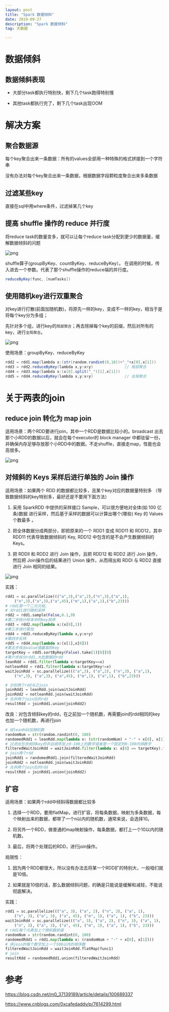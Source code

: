 ```yaml
---
layout: post
title: "Spark 数据倾斜"
date: 2019-09-27
description: "Spark 数据倾斜"
tag: 大数据

---
```



# 数据倾斜


## 数据倾斜表现

- 大部分task都执行特别快，剩下几个task跑得特别慢

- 其他task都执行完了，剩下几个task出现OOM


# 解决方案


## 聚合数据源

每个key聚合出来一条数据：所有的values全部用一种特殊的格式拼接到一个字符串

没有办法对每个key聚合出来一条数据，根据数据字段颗粒度聚合出来多条数据


## 过滤某些key

直接在sql中用where条件，过滤掉某几个key


## 提高 shuffle 操作的 reduce 并行度

将reduce task的数量变多，就可以让每个reduce task分配到更少的数据量，缓解数据倾斜的问题

![png](/images/posts/all/提高shuffle操作的reduce并行度原理.jpg)

shuffle算子(groupByKey、countByKey、reduceByKey）。
在调用的时候，传入进去一个参数。代表了那个shuffle操作的reduce端的并行度。

```java
reduceByKey(func, [numTasks]) 
```


## 使用随机key进行双重聚合

对key进行打散(前面加随机数)，将原先一样的key，变成不一样的key，相当于是将每个key分为多组；

先针对多个组，进行key的`局部聚合`；再去除掉每个key的前缀，然后对所有的key，进行`全局聚合`。

![png](/images/posts/all/使用随机key进行双重聚合原理.jpg)


使用场景：groupByKey、reduceByKey
```java
rdd2 = rdd1.map(lambda x:(str(random.randint(0,10))+"_"+x[0],x[1]))
rdd3 = rdd2.reduceByKey(lambda x,y:x+y)              // 局部聚合
rdd4 = rdd3.map(lambda x:(x[0].split("_")[1],x[1]))
rdd5 = rdd4.reduceByKey(lambda x,y:x+y)              // 全局聚合
```


# 关于两表的join

## reduce join 转化为 map join 

适用场景：两个RDD要进行join，其中一个RDD是数据比较小的。broadcast 出去那个小RDD的数据以后，就会在每个executor的 block manager 中都驻留一份，并确保内存足够存放那个小RDD中的数据。不走shuffle，直接走map，性能也会高很多。

![png](/images/posts/all/broadcast小RDD.png)



## 对倾斜的 Keys 采样后进行单独的 Join 操作

适用场景：如果两个 RDD 的数据都比较多，且某个key对应的数据量特别多
（导致数据倾斜的key特别多，最好还是不要用下面方法）

1. 采用 SparkRDD 中提供的采样接口 Sample，可以很方便地对全体(如 100 亿条)数掘 进行采样，然后基于采样的数据可以计算出哪个(哪些) Key 的 Values 个数最多 。

2. 把全体数据分成两部分，即把原来的一个 RDD1 变成 RDD11 和 RDD12，其中 RDD11 代表导致数据倾斜的 Key, RDD12 中包含的是不会产生数据倾斜的 Keys。

3. 把 RDDll 和 RDD2 进行 Join 操作，且把 RDD12 和 RDD2 进行 Join 操作， 然后把 Join操作后的结果进行 Union 操作，从而得出和 RDDl 与 RDD2 直接进行 Join 相同的结果。

![png](/images/posts/all/对倾斜的Keys采样后进行单独的Join操作.jpg)


实践：

```python
rdd1 = sc.parallelize((("a",3),("a",2),("n",3),("a",1),
	("n",3),("a",3),("a",45),("m",1),("a",1),("b",23)))
# rdd1是一个二元元组,
# 对rdd1进行随机采样
rdd2 = rdd1.sample(False,0.1,9)
#第二步统计样本中的key排序
rdd3 = rdd2.map(lambda x:(x[0],1))
#第三步进行累加
rdd4 = rdd3.reduceByKey(lambda x,y:x+y)
#第四步反转
rdd5 = rdd4.map(lambda x:(x[1],x[0]))
#第五步找出value值最高的key
targetKey = rdd5.sortByKey(False).take(1)[0][0]
#第六步拆分rdd1,大批数据的rdd
leanRdd = rdd1.filter(lambda x:targetKey==x)
notleanRdd = rdd1.filter(lambda x:targetKey!=x)
waitJoinRdd = sc.parallelize((("a",3), ("a",2), ("n",3), ("a",1), 
	("n",3), ("a",3), ("a",45), ("m",1), ("a",1), ("b",23)))
```

```python
# 分别两个rdd与之join
joinRdd1 = leanRdd.join(waitJoinRdd)
joinRdd2 = notleanRdd.join(waitJoinRdd)
# 合并两个join后的rdd
resultRdd = joinRdd1.union(joinRdd2)
```

改良：对包含倾斜key的rdd，在之前加一个随机数，再需要join的rdd相同的key也加一个随机数，再进行join

```python
# 给leanRdd加随机数
randomNum = str(random.randint(0, 100)
randomedRdd1 = leanRdd.map(lambda x: (str(randomNum) + "-" + x[0], x[1])))
# 过滤出包含相同key的并且顺序加上0-100上的数字或者是一个固定的0-100内得数字
filteredWaitJoinRdd = waitJoinRdd.filter(lambda x: x[0] == targetKey).flatMap(func1)
# join两个rdd
joinRdd1 = randomedRdd1.join(filteredWaitJoinRdd)
joinRdd2 = notleanRdd.join(waitJoinRdd)
# 合并两个join后的rdd
resultRdd = joinRdd1.union(joinRdd2)
```


## 扩容

适用场景：如果两个rdd中倾斜得数据都比较多

1. 选择一个RDD，要用flatMap，进行扩容，将每条数据，映射为多条数据，每个映射出来的数据，都带了一个n以内的随机数，通常来说，会选择10。

2. 将另外一个RDD，做普通的map映射操作，每条数据，都打上一个10以内的随机数。

3. 最后，将两个处理后的RDD，进行join操作。

局限性：

1. 因为两个RDD都很大，所以没有办法去将某一个RDD扩的特别大，一般咱们就是10倍。

2. 如果就是10倍的话，那么数据倾斜问题，的确是只能说是缓解和减轻，不能说彻底解决。


实践：

```python
rdd1 = sc.parallelize((("a", 3), ("a", 2), ("n", 3), ("a", 1), 
	("n", 3), ("a", 3), ("a", 45), ("m", 1), ("a", 1), ("b", 23)))
waitJoinRdd = sc.parallelize((("a", 3), ("a", 2), ("n", 3), ("a", 1),
	("n", 3), ("a", 3), ("a", 45), ("m", 1), ("a", 1), ("b", 23)))
# rdd1每个元素加上个随机数前缀
randomNum = str(random.randint(0, 100)
randomedRdd1 = rdd1.map(lambda x: (randomNum + "-" + x[0], x[1])))
# 待join的每个数字加上一个100以内的顺序数
filteredWaitJoinRdd = waitJoinRdd.flatMap(func1)
# join
resultRdd = randomedRdd1.union(filteredWaitJoinRdd)
```


# 参考

https://blog.csdn.net/m0_37139189/article/details/100689337

https://www.cnblogs.com/0xcafedaddy/p/7614299.html


